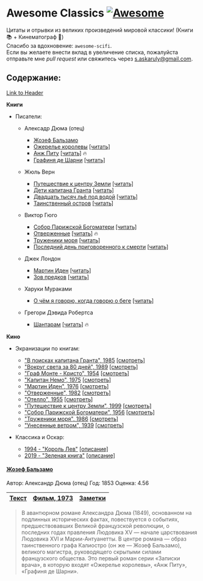 
# Awesome Classics [![Awesome](https://cdn.rawgit.com/sindresorhus/awesome/d7305f38d29fed78fa85652e3a63e154dd8e8829/media/badge.svg)](https://github.com/sindresorhus/awesome)

Цитаты и отрывки из великих произведений мировой классики! (Книги :books: + Кинематограф :movie_camera:)  
Спасибо за вдохновение: `awesome-scifi`.  
Если вы желаете внести вклад в увеличение списка, пожалуйста отправьте мне *pull request* или свяжитесь через [s.askaruly@gmail.com](mailto:s.askaruly@gmail.com).

## Содержание:

[Link to Header](#джузеппе-бальзамо)


**Книги**
- Писатели:
    - Алексадр Дюма (отец)
        - [Жозеф Бальзамо](#жозеф-бальзамо)
        - [Ожерелье королевы](https://github.com/tuttelikz/awesome-classics/blob/master/writers/dumas/Ojerelye.md) [[читать]](https://www.e-reading.club/book.php?book=21180)
        - [Анж Питу](https://github.com/tuttelikz/awesome-classics/blob/master/writers/dumas/AnjPitu.md) [[читать]](https://www.e-reading.club/book.php?book=21128) :fire:
        - [Графиня де Шарни](https://github.com/tuttelikz/awesome-classics/blob/master/writers/dumas/Grafinya.md) [[читать]](https://www.e-reading.club/book.php?book=21141)
    - Жюль Верн
        - [Путешествие к центру Земли](https://github.com/tuttelikz/awesome-classics/blob/master/writers/verne/Puteshestvie.md) [[читать]](https://www.e-reading.club/book.php?book=11156)
        - [Дети капитана Гранта](https://github.com/tuttelikz/awesome-classics/blob/master/writers/verne/DetiKapitana.md) [[читать]](https://www.e-reading.club/book.php?book=11119&qid=23528404)
        - [Двадцать тысяч льё под водой](https://github.com/tuttelikz/awesome-classics/blob/master/writers/verne/DvadcatTysyach.md) [[читать]](https://www.e-reading.club/book.php?book=101642)
        - [Таинственный остров](https://github.com/tuttelikz/awesome-classics/blob/master/writers/verne/TainstvennyOstrov.md) [[читать]](https://www.e-reading.club/book.php?book=85319)
    - Виктор Гюго
        - [Собор Парижской Богоматери](https://github.com/tuttelikz/awesome-classics/blob/master/writers/hugo/Sobor.md) [[читать]](https://www.e-reading.club/book.php?book=75822)
        - [Отверженные](https://github.com/tuttelikz/awesome-classics/blob/master/writers/hugo/Otverjennye.md) [[читать]](https://www.e-reading.club/book.php?book=75819) :fire:
        - [Труженики моря](https://github.com/tuttelikz/awesome-classics/blob/master/writers/hugo/Trujeniki.md) [[читать]](https://www.e-reading.club/book.php?book=75819)
        - [Последний день приговоренного к смерти](https://github.com/tuttelikz/awesome-classics/blob/master/writers/hugo/PosledniDen.md) [[читать]](https://www.e-reading.club/book.php?book=17882)
        
    - Джек Лондон
        - [Мартин Иден](https://github.com/tuttelikz/awesome-classics/blob/master/writers/london/MartinEden.md) [[читать]](https://www.e-reading.club/book.php?book=35074)
        - [Зов предков](https://github.com/tuttelikz/awesome-classics/blob/master/writers/london/ZovPredkov.md) [[читать]](https://www.e-reading.club/book.php?book=35039)
    - Харуки Мураками
        - [О чём я говорю, когда говорю о беге](https://github.com/tuttelikz/awesome-classics/blob/master/writers/murakami/OChemYaGovoryu.md) [[читать]](https://www.e-reading.club/book.php?book=1001850)
    - Грегори Дэвида Робертса
        - [Шантарам](https://github.com/tuttelikz/awesome-classics/blob/master/writers/roberts/Shantaram.md) [[читать]](https://www.e-reading.club/book.php?book=142878) :fire:

**Кино**
- Экранизации по книгам:
    - ["В поисках капитана Гранта", 1985](https://github.com/tuttelikz/awesome-classics/blob/master/films/VPoiskahKapitana.md) [[смотреть]](https://youtu.be/RYFZbm7ZJfw)
    - ["Вокруг света за 80 дней", 1989](https://github.com/tuttelikz/awesome-classics/blob/master/films/VokrugSveta.md) [[смотреть]](https://www.youtube.com/playlist?list=PLcEEyVUarmFO-x3jzCYhWS_Az5QRSKxR2)
    - ["Граф Монте - Кристо", 1954](https://github.com/tuttelikz/awesome-classics/blob/master/films/Graf.md) [[смотреть]](https://youtu.be/vQle5IVtY94)
    - ["Капитан Немо", 1975](https://github.com/tuttelikz/awesome-classics/blob/master/films/KapitanNemo.md) [[смотреть]](https://www.youtube.com/playlist?list=PL3RYZO9qYh_zg-e31XOA6KawralcZbsNJ)
    - ["Мартин Иден", 1976](https://github.com/tuttelikz/awesome-classics/blob/master/films/MartinEden.md) [[смотреть]](https://www.youtube.com/watch?v=BVS6pk0kwB0)
    - ["Отверженные", 1982](https://github.com/tuttelikz/awesome-classics/blob/master/films/Otverjennye.md) [[смотреть]](https://youtu.be/ysX2waveBVY)
    - ["Отелло", 1955](https://github.com/tuttelikz/awesome-classics/blob/master/films/Otello.md) [[смотреть]](https://youtu.be/CKOqk-iTcbs)
    - ["Путешествие к центру Земли", 1999](https://github.com/tuttelikz/awesome-classics/blob/master/films/Puteshestvie.md) [[смотреть]](https://youtu.be/o79McCQPjTQ)
    - ["Собор Парижской Богоматери", 1956](https://github.com/tuttelikz/awesome-classics/blob/master/films/Sobor.md) [[смотреть]](https://ok.ru/video/203903077065)
    - ["Труженики моря", 1986](https://github.com/tuttelikz/awesome-classics/blob/master/films/TrujenikiMorya.md) [[смотреть]](https://www.youtube.com/playlist?list=PLcEEyVUarmFME_QERWI3quXjPIsoKtmjo)
    - ["Унесенные ветром", 1939](https://github.com/tuttelikz/awesome-classics/blob/master/films/Unesennye.md) [[смотреть]](https://vimeo.com/122693235)
    
- Классика и Оскар:
    - [1994 - "Король Лев"](https://github.com/tuttelikz/awesome-classics/blob/master/films/LionKing.md) [[описание]](https://ru.wikipedia.org/wiki/Король_Лев)
    - [2019 - "Зеленая книга"](https://github.com/tuttelikz/awesome-classics/blob/master/films/ZelenayaKniga.md) [[описание]](https://ru.wikipedia.org/wiki/%D0%97%D0%B5%D0%BB%D1%91%D0%BD%D0%B0%D1%8F_%D0%BA%D0%BD%D0%B8%D0%B3%D0%B0_(%D1%84%D0%B8%D0%BB%D1%8C%D0%BC))


#### [Жозеф Бальзамо](https://www.goodreads.com/book/show/35701314-1?ac=1&from_search=true)
Автор: Александр Дюма (отец)
Год: 1853
Оценка: 4.56

[Текст](https://www.e-reading.club/book.php?book=21149) | [Фильм, 1973](https://www.youtube.com/watch?v=pnPtrNvGvbA&list=PLs_jUw1y_r-HJ3icfVMH_r8f1dCttwVQT) | [Заметки](https://github.com/tuttelikz/awesome-classics/blob/master/writers/dumas/Balsamo.md)
------ | ----- | -----

> В авантюрном романе Александра Дюма (1849), основанном на подлинных исторических фактах, повествуется о событиях, предшествовавших Великой французской революции, о последних годах правления Людовика XV — начале царствования Людовика XVI и Марии-Антуанетты. В центре романа — образ таинственного графа Калиостро (он же — Жозеф Бальзамо), великого магистра, руководящего скрытыми силами французского общества. Это первый роман серии «Записки врача», в которую входят «Ожерелье королевы», «Анж Питу», «Графиня де Шарни».
